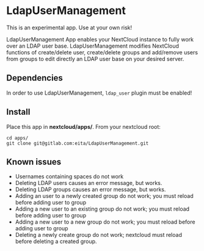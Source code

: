 # LdapUserManagement
This is an experimental app. Use at your own risk!

LdapUserManagement App enables your NextCloud instance to fully work over an LDAP user base. LdapUserManagement modifies NextCloud functions of create/delete user, create/delete groups and add/remove users from groups to edit directly an LDAP user base on your desired server.

## Dependencies

In order to use LdapUserManagement, `ldap_user` plugin must be enabled!

## Install

Place this app in **nextcloud/apps/**. From your nextcloud root:
```
cd apps/
git clone git@gitlab.com:eita/LdapUserManagement.git
```
## Known issues

* Usernames containing spaces do not work
* Deleting LDAP users causes an error message, but works.
* Deleting LDAP groups causes an error message, but works.
* Adding an user to a newly created group do not work; you must reload before adding user to group
* Adding a new user to an existing group do not work; you must reload before adding user to group
* Adding a new user to a new group do not work; you must reload before adding user to group
* Deleting a newly create group do not work; nextcloud must reload before deleting a created group.